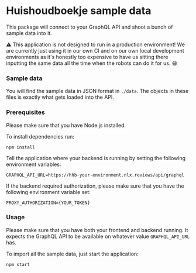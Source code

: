 # Huishoudboekje sample data

This package will connect to your GraphQL API and shoot a bunch of sample data into it.

⚠️ This application is not designed to run in a production environment! We are currently just using it in our own CI and on our own local development environments as it's 
honestly too expensive to have us sitting there inputting the same data all the time when the robots can do it for us. 😄

### Sample data

You will find the sample data in JSON format in `./data`. The objects in these files is exactly what gets loaded into the API.

### Prerequisites

Please make sure that you have Node.js installed.

To install dependencies run:

```shell
npm install
```

Tell the application where your backend is running by setting the following environment variables:

```shell
GRAPHQL_API_URL=https://hhb-your-environment.nlx.reviews/api/graphql
```

If the backend required authorization, please make sure that you have the following environment variable set:

```shell
PROXY_AUTHORIZATION={YOUR_TOKEN}
```

### Usage

Please make sure that you have both your frontend and backend running. It expects the GraphQL API to be available on whatever value `GRAPHQL_API_URL` has.

To import all the sample data, just start the application:

```shell
npm start
```